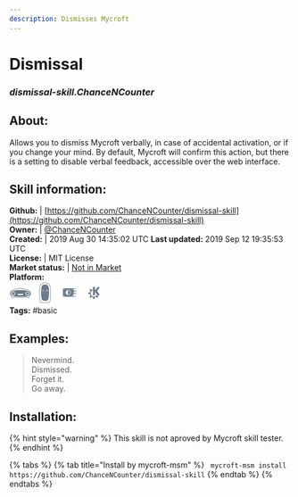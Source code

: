 ```yaml
---
description: Dismisses Mycroft
---
```


# Dismissal  
### _dismissal-skill.ChanceNCounter_  
## About:  
Allows you to dismiss Mycroft verbally, in case of accidental activation, or if you change your mind. By default, Mycroft will confirm this action, but there is a setting to disable verbal feedback, accessible over the web interface.

## Skill information:  
**Github:** | [https://github.com/ChanceNCounter/dismissal-skill](https://github.com/ChanceNCounter/dismissal-skill)  
**Owner:** | [@ChanceNCounter](https://github.com/ChanceNCounter)  
**Created:** | 2019 Aug 30 14:35:02 UTC  **Last updated:** 2019 Sep 12 19:35:53 UTC  
**License:** | MIT License  
**Market status:** | [Not in Market](https://market.mycroft.ai/skill/)  
**Platform:**  
 ![Mark I](../.gitbook/assets/mark-1-icon.png)  ![Mark II](../.gitbook/assets/mark-2-icon.png)  ![Picroft](../.gitbook/assets/picroft-icon.png)  ![plasmoid](../.gitbook/assets/kde.png)   
**Tags:** \#basic   
## Examples:  
> Nevermind.  
> Dismissed.  
> Forget it.  
> Go away.  
  
## Installation:  
{% hint style="warning" %}
This skill is not aproved by Mycroft skill tester.
{% endhint %}
    
{% tabs %}
{% tab title="Install by mycroft-msm" %}
``` mycroft-msm install https://github.com/ChanceNCounter/dismissal-skill```
{% endtab %}
  {% endtabs %}
  